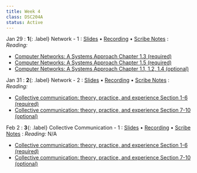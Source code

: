 ```yaml
---
title: Week 4
class: DSC204A
status: Active
---
```


Jan 29
: **1**{: .label} Network - 1
  : [Slides](assets/slides/8_networking-1.pdf) &#8226; [Recording](https://podcast.ucsd.edu/watch/wi24/dsc204a_a00/9) &#8226; [Scribe Notes](#)
: *Reading:*
* [ Computer Networks: A Systems Approach Chapter 1.3 (required)](https://book.systemsapproach.org/foundation/architecture.html#architecture)
* [ Computer Networks: A Systems Approach Chapter 1.5 (required)](https://book.systemsapproach.org/foundation/performance.html#performance)
* [ Computer Networks: A Systems Approach Chapter 1.1, 1.2, 1.4 (optional)](https://book.systemsapproach.org/foundation.html#chapter-1-foundation)



Jan 31
: **2**{: .label} Network - 2
  : [Slides](assets/slides/9_networking-2.pdf) &#8226; [Recording](https://podcast.ucsd.edu/watch/wi24/dsc204a_a00/10) &#8226; [Scribe Notes](#)
: *Reading:* 
* [Collective communication: theory, practice, and experience Section 1-6 (required)](https://www.cs.utexas.edu/~pingali/CSE392/2011sp/lectures/Conc_Comp.pdf)
* [Collective communication: theory, practice, and experience Section 7-10 (optional)](https://www.cs.utexas.edu/~pingali/CSE392/2011sp/lectures/Conc_Comp.pdf)



Feb 2
: **3**{: .label} Collective Communication - 1
  : [Slides](assets/slides/10_collectives.pdf) &#8226; [Recording](https://podcast.ucsd.edu/watch/wi24/dsc204a_a00/11) &#8226; [Scribe Notes](#)
: *Reading:* N/A
* [Collective communication: theory, practice, and experience Section 1-6 (required)](https://www.cs.utexas.edu/~pingali/CSE392/2011sp/lectures/Conc_Comp.pdf)
* [Collective communication: theory, practice, and experience Section 7-10 (optional)](https://www.cs.utexas.edu/~pingali/CSE392/2011sp/lectures/Conc_Comp.pdf)
